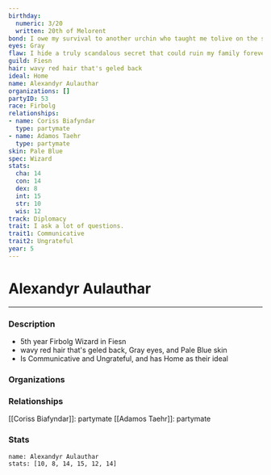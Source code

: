 ```yaml
---
birthday:
  numeric: 3/20
  written: 20th of Melorent
bond: I owe my survival to another urchin who taught me tolive on the streets.
eyes: Gray
flaw: I hide a truly scandalous secret that could ruin my family forever.
guild: Fiesn
hair: wavy red hair that's geled back
ideal: Home
name: Alexandyr Aulauthar
organizations: []
partyID: 53
race: Firbolg
relationships:
- name: Coriss Biafyndar
  type: partymate
- name: Adamos Taehr
  type: partymate
skin: Pale Blue
spec: Wizard
stats:
  cha: 14
  con: 14
  dex: 8
  int: 15
  str: 10
  wis: 12
track: Diplomacy
trait: I ask a lot of questions.
trait1: Communicative
trait2: Ungrateful
year: 5
---
```

# Alexandyr Aulauthar
---
### Description
- 5th year Firbolg Wizard in Fiesn
- wavy red hair that's geled back, Gray eyes, and Pale Blue skin
- Is Communicative and Ungrateful, and has Home as their ideal

### Organizations
### Relationships
[[Coriss Biafyndar]]: partymate
[[Adamos Taehr]]: partymate
### Stats
```statblock
name: Alexandyr Aulauthar
stats: [10, 8, 14, 15, 12, 14]
```